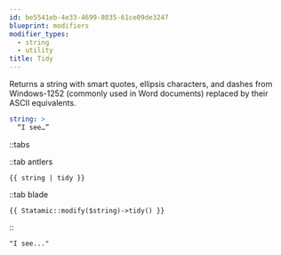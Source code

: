 ```yaml
---
id: be5541eb-4e33-4699-8035-61ce09de3247
blueprint: modifiers
modifier_types:
  - string
  - utility
title: Tidy
---
```

Returns a string with smart quotes, ellipsis characters, and dashes from Windows-1252 (commonly used in Word documents) replaced by their ASCII equivalents.

```yaml
string: >
  “I see…”
```

::tabs

::tab antlers
```antlers
{{ string | tidy }}
```
::tab blade
```blade
{{ Statamic::modify($string)->tidy() }}
```
::

```html
"I see..."
```
